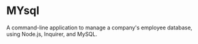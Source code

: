 # MYsql
A command-line application to manage a company's employee database, using Node.js, Inquirer, and MySQL.

